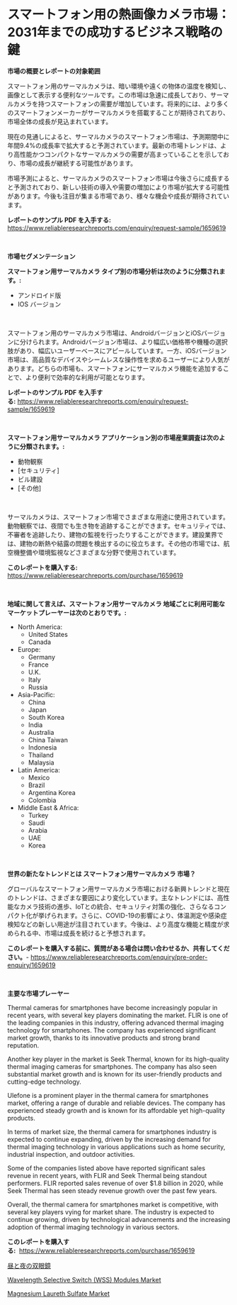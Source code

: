<p><h1>スマートフォン用の熱画像カメラ市場：2031年までの成功するビジネス戦略の鍵</h1></p><p><strong>市場の概要とレポートの対象範囲</strong></p>
<p><p>スマートフォン用のサーマルカメラは、暗い環境や遠くの物体の温度を検知し、画像として表示する便利なツールです。この市場は急速に成長しており、サーマルカメラを持つスマートフォンの需要が増加しています。将来的には、より多くのスマートフォンメーカーがサーマルカメラを搭載することが期待されており、市場全体の成長が見込まれています。</p><p>現在の見通しによると、サーマルカメラのスマートフォン市場は、予測期間中に年間9.4%の成長率で拡大すると予測されています。最新の市場トレンドは、より高性能かつコンパクトなサーマルカメラの需要が高まっていることを示しており、市場の成長が継続する可能性があります。</p><p>市場予測によると、サーマルカメラのスマートフォン市場は今後さらに成長すると予測されており、新しい技術の導入や需要の増加により市場が拡大する可能性があります。今後も注目が集まる市場であり、様々な機会や成長が期待されています。</p></p>
<p><strong>レポートのサンプル PDF を入手する:</strong> <a href="https://www.reliableresearchreports.com/enquiry/request-sample/1659619">https://www.reliableresearchreports.com/enquiry/request-sample/1659619</a></p>
<p>&nbsp;</p>
<p><strong>市場セグメンテーション</strong></p>
<p><strong>スマートフォン用サーマルカメラ タイプ別の市場分析は次のように分類されます。:</strong></p>
<p><ul><li>アンドロイド版</li><li>IOS バージョン</li></ul></p>
<p>&nbsp;</p>
<p><p>スマートフォン用のサーマルカメラ市場は、AndroidバージョンとiOSバージョンに分けられます。Androidバージョン市場は、より幅広い価格帯や機種の選択肢があり、幅広いユーザーベースにアピールしています。一方、iOSバージョン市場は、高品質なデバイスやシームレスな操作性を求めるユーザーにより人気があります。どちらの市場も、スマートフォンにサーマルカメラ機能を追加することで、より便利で効率的な利用が可能となります。</p></p>
<p><strong>レポートのサンプル PDF を入手する:</strong>&nbsp;<a href="https://www.reliableresearchreports.com/enquiry/request-sample/1659619">https://www.reliableresearchreports.com/enquiry/request-sample/1659619</a></p>
<p>&nbsp;</p>
<p><strong> スマートフォン用サーマルカメラ アプリケーション別の市場産業調査は次のように分類されます。:</strong></p>
<p><ul><li>動物観察</li><li>[セキュリティ]</li><li>ビル建設</li><li>[その他]</li></ul></p>
<p>&nbsp;</p>
<p><p>サーマルカメラは、スマートフォン市場でさまざまな用途に使用されています。動物観察では、夜間でも生き物を追跡することができます。セキュリティでは、不審者を追跡したり、建物の監視を行ったりすることができます。建設業界では、建物の断熱や結露の問題を検出するのに役立ちます。その他の市場では、航空機整備や環境監視などさまざまな分野で使用されています。</p></p>
<p><strong>このレポートを購入する:</strong>&nbsp; <a href="https://www.reliableresearchreports.com/purchase/1659619">https://www.reliableresearchreports.com/purchase/1659619</a></p>
<p>&nbsp;</p>
<p><strong>地域に関して言えば、スマートフォン用サーマルカメラ 地域ごとに利用可能なマーケットプレーヤーは次のとおりです。:</strong></p>
<p><ul>
    <li>
        North America:
        <ul>
            <li>United States</li>
            <li>Canada</li>
        </ul>
    </li>
    <li>
        Europe:
        <ul>
            <li>Germany</li>
            <li>France</li>
            <li>U.K.</li>
            <li>Italy</li>
            <li>Russia</li>
        </ul>
    </li>
    <li>
        Asia-Pacific:
        <ul>
            <li>China</li>
            <li>Japan</li>
            <li>South Korea</li>
            <li>India</li>
            <li>Australia</li>
            <li>China Taiwan</li>
            <li>Indonesia</li>
            <li>Thailand</li>
            <li>Malaysia</li>
        </ul>
    </li>
    <li>
        Latin America:
        <ul>
            <li>Mexico</li>
            <li>Brazil</li>
            <li>Argentina Korea</li>
            <li>Colombia</li>
        </ul>
    </li>
    <li>
        Middle East & Africa:
        <ul>
            <li>Turkey</li>
            <li>Saudi</li>
            <li>Arabia</li>
            <li>UAE</li>
            <li>Korea</li>
        </ul>
    </li>
    </ul></p>
<p>&nbsp;</p>
<p><strong>世界の新たなトレンドとは スマートフォン用サーマルカメラ 市場？</strong></p>
<p><p>グローバルなスマートフォン用サーマルカメラ市場における新興トレンドと現在のトレンドは、さまざまな要因により変化しています。主なトレンドには、高性能なカメラ技術の進歩、IoTとの統合、セキュリティ対策の強化、さらなるコンパクト化が挙げられます。さらに、COVID-19の影響により、体温測定や感染症検知などの新しい用途が注目されています。今後は、より高度な機能と精度が求められる中、市場は成長を続けると予想されます。</p></p>
<p><strong>このレポートを購入する前に、質問がある場合は問い合わせるか、共有してください。</strong>- <a href="https://www.reliableresearchreports.com/enquiry/pre-order-enquiry/1659619">https://www.reliableresearchreports.com/enquiry/pre-order-enquiry/1659619</a></p>
<p>&nbsp;</p>
<p><strong>主要な市場プレーヤー</strong></p>
<p><p>Thermal cameras for smartphones have become increasingly popular in recent years, with several key players dominating the market. FLIR is one of the leading companies in this industry, offering advanced thermal imaging technology for smartphones. The company has experienced significant market growth, thanks to its innovative products and strong brand reputation.</p><p>Another key player in the market is Seek Thermal, known for its high-quality thermal imaging cameras for smartphones. The company has also seen substantial market growth and is known for its user-friendly products and cutting-edge technology.</p><p>Ulefone is a prominent player in the thermal camera for smartphones market, offering a range of durable and reliable devices. The company has experienced steady growth and is known for its affordable yet high-quality products.</p><p>In terms of market size, the thermal camera for smartphones industry is expected to continue expanding, driven by the increasing demand for thermal imaging technology in various applications such as home security, industrial inspection, and outdoor activities.</p><p>Some of the companies listed above have reported significant sales revenue in recent years, with FLIR and Seek Thermal being standout performers. FLIR reported sales revenue of over $1.8 billion in 2020, while Seek Thermal has seen steady revenue growth over the past few years.</p><p>Overall, the thermal camera for smartphones market is competitive, with several key players vying for market share. The industry is expected to continue growing, driven by technological advancements and the increasing adoption of thermal imaging technology in various sectors.</p></p>
<p><strong>このレポートを購入する:</strong>&nbsp;&nbsp;<a href="https://www.reliableresearchreports.com/purchase/1659619">https://www.reliableresearchreports.com/purchase/1659619</a></p>
<p><p><a href="https://github.com/SantosDicki04/Market-Research-Report-List-1/blob/main/584835012739.md">昼と夜の双眼鏡</a></p><p><a href="https://github.com/ruddyyedelwadw/Market-Research-Report-List-1/blob/main/wavelength-selective-switch-wss-modules-market.md">Wavelength Selective Switch (WSS) Modules Market</a></p><p><a href="https://angry-finch-aaf.notion.site/Magnesium-Laureth-Sulfate-Market-Furnish-Information-about-Market-Size-Market-Share-Market-Dynamic-b6c059e25f9743f2a842b9c5c5039ddf">Magnesium Laureth Sulfate Market</a></p></p>
